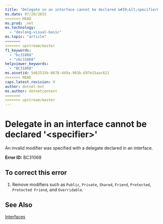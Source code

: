 ```yaml
---
title: "Delegate in an interface cannot be declared &#39;&lt;specifier&gt;&#39;"
ms.date: 07/20/2015
<<<<<<< HEAD
ms.prod: .net
ms.technology: 
  - "devlang-visual-basic"
ms.topic: "article"
=======
>>>>>>> upstream/master
f1_keywords: 
  - "bc31068"
  - "vbc31068"
helpviewer_keywords: 
  - "BC31068"
ms.assetid: 5d62515b-0678-449a-983b-697e15aac621
<<<<<<< HEAD
caps.latest.revision: 9
author: dotnet-bot
ms.author: dotnetcontent
=======
>>>>>>> upstream/master
---
```

# Delegate in an interface cannot be declared &#39;&lt;specifier&gt;&#39;
An invalid modifier was specified with a delegate declared in an interface.  
  
 **Error ID:** BC31068  
  
## To correct this error  
  
1.  Remove modifiers such as `Public`, `Private`, `Shared`, `Friend`, `Protected`, `Protected Friend`, and `Overridable`.  
  
## See Also  
 [Interfaces](../../visual-basic/programming-guide/language-features/interfaces/index.md)  
 
